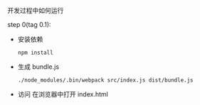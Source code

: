 开发过程中如何运行




step 0(tag 0.1):
+ 安装依赖
    ```
    npm install
    ```
+ 生成 bundle.js
    ```
    ./node_modules/.bin/webpack src/index.js dist/bundle.js
    ```
+ 访问
    在浏览器中打开 index.html

